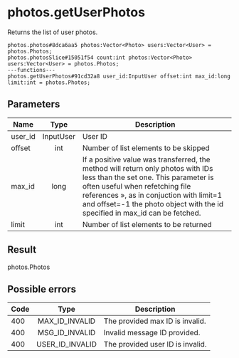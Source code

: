 # photos.getUserPhotos
Returns the list of user photos.

```
photos.photos#8dca6aa5 photos:Vector<Photo> users:Vector<User> = photos.Photos;
photos.photosSlice#15051f54 count:int photos:Vector<Photo> users:Vector<User> = photos.Photos;
---functions---
photos.getUserPhotos#91cd32a8 user_id:InputUser offset:int max_id:long limit:int = photos.Photos;
```

## Parameters
| Name | Type | Description |
| ---- | :----: | ----------- |
| user_id | InputUser | User ID |
| offset | int | Number of list elements to be skipped |
| max_id | long | If a positive value was transferred, the method will return only photos with IDs less than the set one. This parameter is often useful when refetching file references », as in conjuction with limit=1 and offset=-1 the photo object with the id specified in max_id can be fetched. |
| limit | int | Number of list elements to be returned |


## Result
photos.Photos

## Possible errors
| Code | Type | Description |
| ---- | :----: | ----------- |
| 400 | MAX_ID_INVALID | The provided max ID is invalid. |
| 400 | MSG_ID_INVALID | Invalid message ID provided. |
| 400 | USER_ID_INVALID | The provided user ID is invalid. |

